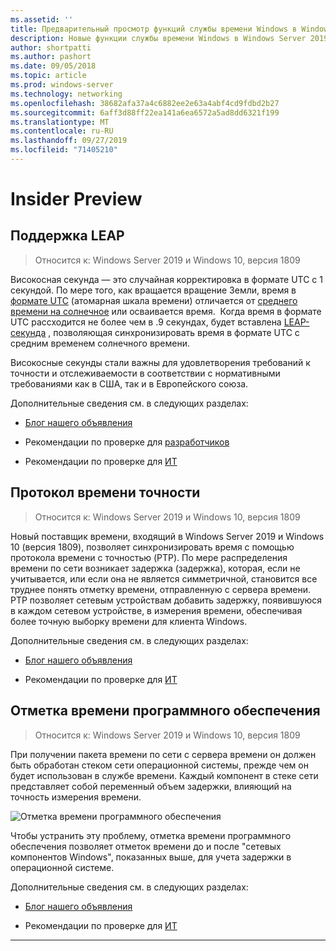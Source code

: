```yaml
---
ms.assetid: ''
title: Предварительный просмотр функций службы времени Windows в Windows Server 2019
description: Новые функции службы времени Windows в Windows Server 2019
author: shortpatti
ms.author: pashort
ms.date: 09/05/2018
ms.topic: article
ms.prod: windows-server
ms.technology: networking
ms.openlocfilehash: 38682afa37a4c6882ee2e63a4abf4cd9fdbd2b27
ms.sourcegitcommit: 6aff3d88ff22ea141a6ea6572a5ad8dd6321f199
ms.translationtype: MT
ms.contentlocale: ru-RU
ms.lasthandoff: 09/27/2019
ms.locfileid: "71405210"
---
```

# <a name="insider-preview"></a>Insider Preview 


## <a name="leap-second-support"></a>Поддержка LEAP


>Относится к: Windows Server 2019 и Windows 10, версия 1809

Високосная секунда — это случайная корректировка в формате UTC с 1 секундой. По мере того, как вращается вращение Земли, время в [формате UTC](https://en.wikipedia.org/wiki/Coordinated_Universal_Time) (атомарная шкала времени) отличается от [среднего времени на солнечное](https://en.wikipedia.org/wiki/Solar_time#Mean_solar_time) или осваивается время.  Когда время в формате UTC рассходится не более чем в .9 секундах, будет вставлена [LEAP-секунда](https://en.wikipedia.org/wiki/Leap_second) , позволяющая синхронизировать время в формате UTC с средним временем солнечного времени.

Високосные секунды стали важны для удовлетворения требований к точности и отслеживаемости в соответствии с нормативными требованиями как в США, так и в Европейского союза.

Дополнительные сведения см. в следующих разделах:

-  [Блог нашего объявления](https://blogs.technet.microsoft.com/networking/2018/07/18/top10-ws2019-hatime/)

-  Рекомендации по проверке для [разработчиков](https://aka.ms/Dev-LeapSecond)

-  Рекомендации по проверке для [ИТ](https://aka.ms/ITPro-LeapSecond)


## <a name="precision-time-protocol"></a>Протокол времени точности

>Относится к: Windows Server 2019 и Windows 10, версия 1809

Новый поставщик времени, входящий в Windows Server 2019 и Windows 10 (версия 1809), позволяет синхронизировать время с помощью протокола времени с точностью (PTP). По мере распределения времени по сети возникает задержка (задержка), которая, если не учитывается, или если она не является симметричной, становится все труднее понять отметку времени, отправленную с сервера времени. PTP позволяет сетевым устройствам добавить задержку, появившуюся в каждом сетевом устройстве, в измерения времени, обеспечивая более точную выборку времени для клиента Windows.

Дополнительные сведения см. в следующих разделах:

-  [Блог нашего объявления](https://blogs.technet.microsoft.com/networking/2018/07/18/top10-ws2019-hatime/)

-  Рекомендации по проверке для [ИТ](https://aka.ms/PTPValidation)


## <a name="software-timestamping"></a>Отметка времени программного обеспечения

>Относится к: Windows Server 2019 и Windows 10, версия 1809

При получении пакета времени по сети с сервера времени он должен быть обработан стеком сети операционной системы, прежде чем он будет использован в службе времени. Каждый компонент в стеке сети представляет собой переменный объем задержки, влияющий на точность измерения времени.

![Отметка времени программного обеспечения](../media/Windows-Time-Service/software-timestamping.png)

Чтобы устранить эту проблему, отметка времени программного обеспечения позволяет отметок времени до и после "сетевых компонентов Windows", показанных выше, для учета задержки в операционной системе.

Дополнительные сведения см. в следующих разделах:

-  [Блог нашего объявления](https://blogs.technet.microsoft.com/networking/2018/07/18/top10-ws2019-hatime/)

-  Рекомендации по проверке для [ИТ](https://github.com/Microsoft/SDN/blob/master/FeatureGuide/Validation%20Guide%20-%20RS5%20-%20Software%20Timestamping.docx)



---